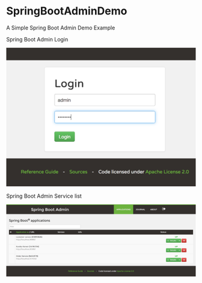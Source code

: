 # SpringBootAdminDemo

A Simple Spring Boot Admin Demo Example

Spring Boot Admin Login

![Admin Login](img/admin.png "Admin Login")

Spring Boot Admin Service list

![Service List](img/service-list.png "Service List")

